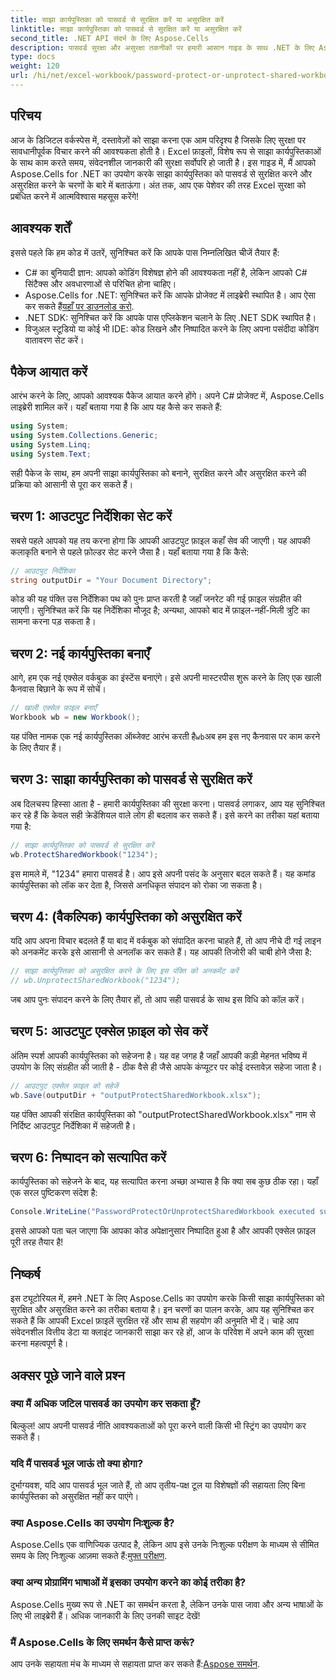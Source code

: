 ```yaml
---
title: साझा कार्यपुस्तिका को पासवर्ड से सुरक्षित करें या असुरक्षित करें
linktitle: साझा कार्यपुस्तिका को पासवर्ड से सुरक्षित करें या असुरक्षित करें
second_title: .NET API संदर्भ के लिए Aspose.Cells
description: पासवर्ड सुरक्षा और असुरक्षा तकनीकों पर हमारी आसान गाइड के साथ .NET के लिए Aspose.Cells का उपयोग करके अपनी साझा की गई Excel फ़ाइलों को सुरक्षित करें।
type: docs
weight: 120
url: /hi/net/excel-workbook/password-protect-or-unprotect-shared-workbook/
---
```

## परिचय

आज के डिजिटल वर्कस्पेस में, दस्तावेज़ों को साझा करना एक आम परिदृश्य है जिसके लिए सुरक्षा पर सावधानीपूर्वक विचार करने की आवश्यकता होती है। Excel फ़ाइलों, विशेष रूप से साझा कार्यपुस्तिकाओं के साथ काम करते समय, संवेदनशील जानकारी की सुरक्षा सर्वोपरि हो जाती है। इस गाइड में, मैं आपको Aspose.Cells for .NET का उपयोग करके साझा कार्यपुस्तिका को पासवर्ड से सुरक्षित करने और असुरक्षित करने के चरणों के बारे में बताऊंगा। अंत तक, आप एक पेशेवर की तरह Excel सुरक्षा को प्रबंधित करने में आत्मविश्वास महसूस करेंगे!

## आवश्यक शर्तें

इससे पहले कि हम कोड में उतरें, सुनिश्चित करें कि आपके पास निम्नलिखित चीजें तैयार हैं:

- C# का बुनियादी ज्ञान: आपको कोडिंग विशेषज्ञ होने की आवश्यकता नहीं है, लेकिन आपको C# सिंटैक्स और अवधारणाओं से परिचित होना चाहिए।
-  Aspose.Cells for .NET: सुनिश्चित करें कि आपके प्रोजेक्ट में लाइब्रेरी स्थापित है। आप ऐसा कर सकते हैं[यहाँ पर डाउनलोड करो](https://releases.aspose.com/cells/net/).
- .NET SDK: सुनिश्चित करें कि आपके पास एप्लिकेशन चलाने के लिए .NET SDK स्थापित है।
- विजुअल स्टूडियो या कोई भी IDE: कोड लिखने और निष्पादित करने के लिए अपना पसंदीदा कोडिंग वातावरण सेट करें।

## पैकेज आयात करें

आरंभ करने के लिए, आपको आवश्यक पैकेज आयात करने होंगे। अपने C# प्रोजेक्ट में, Aspose.Cells लाइब्रेरी शामिल करें। यहाँ बताया गया है कि आप यह कैसे कर सकते हैं:

```csharp
using System;
using System.Collections.Generic;
using System.Linq;
using System.Text;
```

सही पैकेज के साथ, हम अपनी साझा कार्यपुस्तिका को बनाने, सुरक्षित करने और असुरक्षित करने की प्रक्रिया को आसानी से पूरा कर सकते हैं। 

## चरण 1: आउटपुट निर्देशिका सेट करें

सबसे पहले आपको यह तय करना होगा कि आपकी आउटपुट फ़ाइल कहाँ सेव की जाएगी। यह आपकी कलाकृति बनाने से पहले फ़ोल्डर सेट करने जैसा है। यहाँ बताया गया है कि कैसे:

```csharp
// आउटपुट निर्देशिका
string outputDir = "Your Document Directory";
```

कोड की यह पंक्ति उस निर्देशिका पथ को पुनः प्राप्त करती है जहाँ जनरेट की गई फ़ाइल संग्रहीत की जाएगी। सुनिश्चित करें कि यह निर्देशिका मौजूद है; अन्यथा, आपको बाद में फ़ाइल-नहीं-मिली त्रुटि का सामना करना पड़ सकता है।

## चरण 2: नई कार्यपुस्तिका बनाएँ

आगे, हम एक नई एक्सेल वर्कबुक का इंस्टेंस बनाएंगे। इसे अपनी मास्टरपीस शुरू करने के लिए एक खाली कैनवास बिछाने के रूप में सोचें।

```csharp
// खाली एक्सेल फ़ाइल बनाएँ
Workbook wb = new Workbook();
```

यह पंक्ति नामक एक नई कार्यपुस्तिका ऑब्जेक्ट आरंभ करती है`wb`अब हम इस नए कैनवास पर काम करने के लिए तैयार हैं।

## चरण 3: साझा कार्यपुस्तिका को पासवर्ड से सुरक्षित करें

अब दिलचस्प हिस्सा आता है - हमारी कार्यपुस्तिका की सुरक्षा करना। पासवर्ड लगाकर, आप यह सुनिश्चित कर रहे हैं कि केवल सही क्रेडेंशियल वाले लोग ही बदलाव कर सकते हैं। इसे करने का तरीका यहां बताया गया है:

```csharp
// साझा कार्यपुस्तिका को पासवर्ड से सुरक्षित करें
wb.ProtectSharedWorkbook("1234");
```

इस मामले में, "1234" हमारा पासवर्ड है। आप इसे अपनी पसंद के अनुसार बदल सकते हैं। यह कमांड कार्यपुस्तिका को लॉक कर देता है, जिससे अनधिकृत संपादन को रोका जा सकता है।

## चरण 4: (वैकल्पिक) कार्यपुस्तिका को असुरक्षित करें

यदि आप अपना विचार बदलते हैं या बाद में वर्कबुक को संपादित करना चाहते हैं, तो आप नीचे दी गई लाइन को अनकमेंट करके इसे आसानी से अनलॉक कर सकते हैं। यह आपकी तिजोरी की चाबी होने जैसा है:

```csharp
// साझा कार्यपुस्तिका को असुरक्षित करने के लिए इस पंक्ति को अनकमेंट करें
// wb.UnprotectSharedWorkbook("1234");
```

जब आप पुनः संपादन करने के लिए तैयार हों, तो आप सही पासवर्ड के साथ इस विधि को कॉल करें।

## चरण 5: आउटपुट एक्सेल फ़ाइल को सेव करें

अंतिम स्पर्श आपकी कार्यपुस्तिका को सहेजना है। यह वह जगह है जहाँ आपकी कड़ी मेहनत भविष्य में उपयोग के लिए संग्रहीत की जाती है - ठीक वैसे ही जैसे आपके कंप्यूटर पर कोई दस्तावेज़ सहेजा जाता है।

```csharp
// आउटपुट एक्सेल फ़ाइल को सहेजें
wb.Save(outputDir + "outputProtectSharedWorkbook.xlsx");
```

यह पंक्ति आपकी संरक्षित कार्यपुस्तिका को "outputProtectSharedWorkbook.xlsx" नाम से निर्दिष्ट आउटपुट निर्देशिका में सहेजती है। 

## चरण 6: निष्पादन को सत्यापित करें

कार्यपुस्तिका को सहेजने के बाद, यह सत्यापित करना अच्छा अभ्यास है कि क्या सब कुछ ठीक रहा। यहाँ एक सरल पुष्टिकरण संदेश है:

```csharp
Console.WriteLine("PasswordProtectOrUnprotectSharedWorkbook executed successfully.\r\n");
```

इससे आपको पता चल जाएगा कि आपका कोड अपेक्षानुसार निष्पादित हुआ है और आपकी एक्सेल फ़ाइल पूरी तरह तैयार है!

## निष्कर्ष

इस ट्यूटोरियल में, हमने .NET के लिए Aspose.Cells का उपयोग करके किसी साझा कार्यपुस्तिका को सुरक्षित और असुरक्षित करने का तरीका बताया है। इन चरणों का पालन करके, आप यह सुनिश्चित कर सकते हैं कि आपकी Excel फ़ाइलें सुरक्षित रहें और साथ ही सहयोग की अनुमति भी दें। चाहे आप संवेदनशील वित्तीय डेटा या क्लाइंट जानकारी साझा कर रहे हों, आज के परिवेश में अपने काम की सुरक्षा करना महत्वपूर्ण है।

## अक्सर पूछे जाने वाले प्रश्न

### क्या मैं अधिक जटिल पासवर्ड का उपयोग कर सकता हूँ?
बिल्कुल! आप अपनी पासवर्ड नीति आवश्यकताओं को पूरा करने वाली किसी भी स्ट्रिंग का उपयोग कर सकते हैं।

### यदि मैं पासवर्ड भूल जाऊं तो क्या होगा?
दुर्भाग्यवश, यदि आप पासवर्ड भूल जाते हैं, तो आप तृतीय-पक्ष टूल या विशेषज्ञों की सहायता लिए बिना कार्यपुस्तिका को असुरक्षित नहीं कर पाएंगे।

### क्या Aspose.Cells का उपयोग निःशुल्क है?
 Aspose.Cells एक वाणिज्यिक उत्पाद है, लेकिन आप इसे उनके निःशुल्क परीक्षण के माध्यम से सीमित समय के लिए निःशुल्क आज़मा सकते हैं:[मुफ्त परीक्षण](https://releases.aspose.com/).

### क्या अन्य प्रोग्रामिंग भाषाओं में इसका उपयोग करने का कोई तरीका है?
Aspose.Cells मुख्य रूप से .NET का समर्थन करता है, लेकिन उनके पास जावा और अन्य भाषाओं के लिए भी लाइब्रेरी हैं। अधिक जानकारी के लिए उनकी साइट देखें!

### मैं Aspose.Cells के लिए समर्थन कैसे प्राप्त करूं?
 आप उनके सहायता मंच के माध्यम से सहायता प्राप्त कर सकते हैं:[Aspose समर्थन](https://forum.aspose.com/c/cells/9).